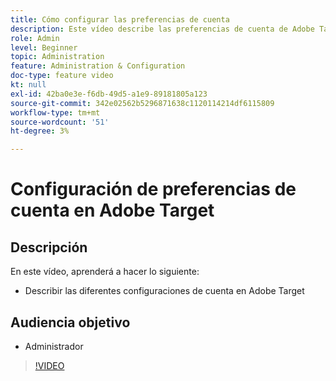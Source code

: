 ```yaml
---
title: Cómo configurar las preferencias de cuenta
description: Este vídeo describe las preferencias de cuenta de Adobe Target. Vea este vídeo para ver ejemplos de cómo afectan los distintos ajustes a Adobe Target.
role: Admin
level: Beginner
topic: Administration
feature: Administration & Configuration
doc-type: feature video
kt: null
exl-id: 42ba0e3e-f6db-49d5-a1e9-89181805a123
source-git-commit: 342e02562b5296871638c1120114214df6115809
workflow-type: tm+mt
source-wordcount: '51'
ht-degree: 3%

---
```


# Configuración de preferencias de cuenta en Adobe Target

## Descripción

En este vídeo, aprenderá a hacer lo siguiente:

* Describir las diferentes configuraciones de cuenta en Adobe Target

## Audiencia objetivo

* Administrador

>[!VIDEO](https://video.tv.adobe.com/v/17379/?quality=12)
